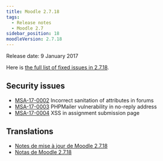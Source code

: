 ```yaml
---
title: Moodle 2.7.18
tags:
  - Release notes
  - Moodle 2.7
sidebar_position: 18
moodleVersion: 2.7.18
---
```


Release date: 9 January 2017

Here is [the full list of fixed issues in 2.7.18](https://tracker.moodle.org/secure/IssueNavigator!executeAdvanced.jspa?jqlQuery=project+%3D+mdl+AND+resolution+%3D+fixed+AND+fixVersion+in+%28%222.7.18%22%29+ORDER+BY+priority+DESC&runQuery=true&clear=true).

## Security issues

- [MSA-17-0002](https://moodle.org/mod/forum/discuss.php?d=345912) Incorrect sanitation of attributes in forums
- [MSA-17-0003](https://moodle.org/mod/forum/discuss.php?d=345914) PHPMailer vulnerability in no-reply address
- [MSA-17-0004](https://moodle.org/mod/forum/discuss.php?d=345915) XSS in assignment submission page

## Translations

- [Notes de mise à jour de Moodle 2.7.18](https://docs.moodle.org/fr/Notes_de_mise_à_jour_de_Moodle_2.7.18)
- [Notas de Moodle 2.7.18](https://docs.moodle.org/es/Notas_de_Moodle_2.7.18)
